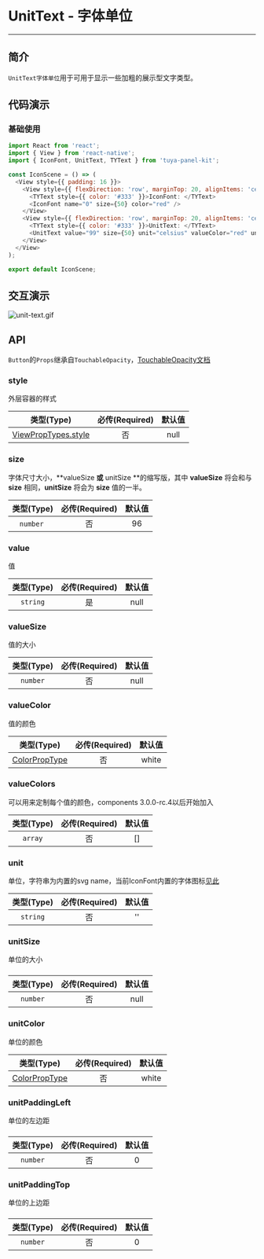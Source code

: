 # UnitText - 字体单位

---


<a name="e05dce83"></a>
## 简介

`UnitText字体单位`用于可用于显示一些加粗的展示型文字类型。


<a name="da441097"></a>
## 代码演示

<a name="77c3b6b8"></a>
### 基础使用

```javascript
import React from 'react';
import { View } from 'react-native';
import { IconFont, UnitText, TYText } from 'tuya-panel-kit';

const IconScene = () => (
  <View style={{ padding: 16 }}>
    <View style={{ flexDirection: 'row', marginTop: 20, alignItems: 'center' }}>
      <TYText style={{ color: '#333' }}>IconFont: </TYText>
      <IconFont name="0" size={50} color="red" />
    </View>
    <View style={{ flexDirection: 'row', marginTop: 20, alignItems: 'center' }}>
      <TYText style={{ color: '#333' }}>UnitText: </TYText>
      <UnitText value="99" size={50} unit="celsius" valueColor="red" unitColor="red" />
    </View>
  </View>
);

export default IconScene;

```

## 交互演示

![unit-text.gif](https://airtake-public-data.oss-cn-hangzhou.aliyuncs.com/fe-static/tuya-docs/0019fcf1-a3f4-4701-85df-1231181383a0.gif)


<a name="API"></a>
## API

`Button`的`Props`继承自`TouchableOpacity`，[TouchableOpacity文档](https://facebook.github.io/react-native/docs/touchableopacity#props)

<a name="style"></a>
### style

外层容器的样式

| 类型(Type) | 必传(Required) | 默认值 |
| :---: | :---: | :---: |
| [ViewPropTypes.style](https://facebook.github.io/react-native/docs/style) | 否 | null |


<a name="contentStyle"></a>
### size

字体尺寸大小，**valueSize **或** unitSize **的缩写版，其中 **valueSize** 将会和与 **size** 相同，**unitSize** 将会为 **size** 值的一半。

| 类型(Type) | 必传(Required) | 默认值 |
| :---: | :---: | :---: |
| `number`  | 否 | 96 |


<a name="background"></a>
### value

值

| 类型(Type) | 必传(Required) | 默认值 |
| :---: | :---: | :---: |
| `string` | 是 | null |

<a name="rqgMG"></a>
### 
<a name="kYPzG"></a>
### valueSize

值的大小

| 类型(Type) | 必传(Required) | 默认值 |
| :---: | :---: | :---: |
| `number` | 否 | null |


<a name="ss4cg"></a>
### valueColor

值的颜色

| 类型(Type) | 必传(Required) | 默认值 |
| :---: | :---: | :---: |
| [ColorPropType](https://facebook.github.io/react-native/docs/colors) | 否 | white |


<a name="066uN"></a>
### valueColors

可以用来定制每个值的颜色，components 3.0.0-rc.4以后开始加入

| 类型(Type) | 必传(Required) | 默认值 |
| :---: | :---: | :---: |
| `array` | 否 | [] |

<a name="6S3N1"></a>
### 
<a name="gnwHy"></a>
### unit

单位，字符串为内置的svg name，当前IconFont内置的字体图标[见此](https://www.yuque.com/tuya/rh2ffq/df8n62#0135bb11)

| 类型(Type) | 必传(Required) | 默认值 |
| :---: | :---: | :---: |
| `string` | 否 | '' |

<a name="ytEeh"></a>
### 
<a name="grMrB"></a>
### unitSize

单位的大小
<a name="backgroundStyle"></a>
### 
| 类型(Type) | 必传(Required) | 默认值 |
| :---: | :---: | :---: |
| `number` | 否 | null |

<a name="exCKS"></a>
### unitColor

单位的颜色

| 类型(Type) | 必传(Required) | 默认值 |
| :---: | :---: | :---: |
| [ColorPropType](https://facebook.github.io/react-native/docs/colors) | 否 | white |


<a name="ktfEL"></a>
### unitPaddingLeft

单位的左边距
<a name="xvjRo"></a>
### 
| 类型(Type) | 必传(Required) | 默认值 |
| :---: | :---: | :---: |
| `number` | 否 | 0 |


<a name="V8ofJ"></a>
### unitPaddingTop

单位的上边距
<a name="vBOOG"></a>
### 
| 类型(Type) | 必传(Required) | 默认值 |
| :---: | :---: | :---: |
| `number` | 否 | 0 |


